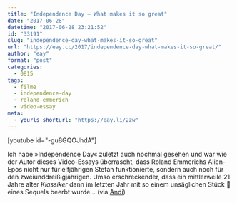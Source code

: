 ```yaml
---
title: "Independence Day – What makes it so great"
date: "2017-06-28"
datetime: "2017-06-28 23:21:52"
id: "33191"
slug: "independence-day-what-makes-it-so-great"
url: "https://eay.cc/2017/independence-day-what-makes-it-so-great/"
author: "eay"
format: "post"
categories:
  - 0815
tags:
  - filme
  - independence-day
  - roland-emmerich
  - video-essay
meta:
  - yourls_shorturl: "https://eay.li/2zw"
---
```


\[youtube id="-gu8GQOJhdA"\]

Ich habe »Independence Day« zuletzt auch nochmal gesehen und war wie der Autor dieses Video-Essays überrascht, dass Roland Emmerichs Alien-Epos nicht nur für elfjährigen Stefan funktionierte, sondern auch noch für den zweiunddreißigjährigen. Umso erschreckender, dass ein mittlerweile 21 Jahre alter _Klassiker_ dann im letzten Jahr mit so einem unsäglichen Stück 💩 eines Sequels beerbt wurde... (via [Andi](http://www.andisblog.de/2017/06/28/gelesen-im-internet-kw-25/))
